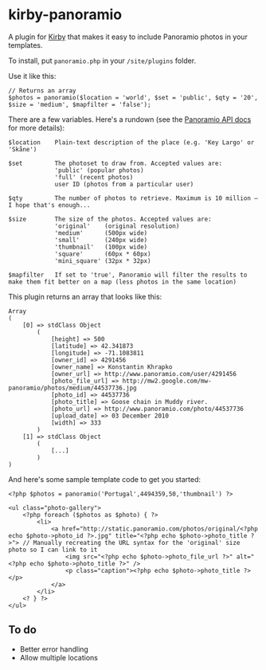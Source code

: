 kirby-panoramio
===============

A plugin for [Kirby](http://getkirby.com/) that makes it easy to include Panoramio photos in your templates.

To install, put `panoramio.php` in your `/site/plugins` folder.

Use it like this:

	// Returns an array
    $photos = panoramio($location = 'world', $set = 'public', $qty = '20', $size = 'medium', $mapfilter = 'false');

There are a few variables. Here's a rundown (see the [Panoramio API docs](http://www.panoramio.com/api/data/api.html) for more details):

    $location    Plain-text description of the place (e.g. 'Key Largo' or 'Skåne')

    $set         The photoset to draw from. Accepted values are:
                 'public' (popular photos)
                 'full' (recent photos)
                 user ID (photos from a particular user)

    $qty         The number of photos to retrieve. Maximum is 10 million — I hope that's enough...

    $size        The size of the photos. Accepted values are:
			 	 'original'    (original resolution)
				 'medium'      (500px wide)
				 'small'       (240px wide)
				 'thumbnail'   (100px wide)
				 'square'      (60px * 60px)
				 'mini_square' (32px * 32px)

	$mapfilter   If set to 'true', Panoramio will filter the results to make them fit better on a map (less photos in the same location)

This plugin returns an array that looks like this:

    Array
    (
        [0] => stdClass Object
            (
                [height] => 500
                [latitude] => 42.341873
                [longitude] => -71.1083811
                [owner_id] => 4291456
                [owner_name] => Konstantin Khrapko
                [owner_url] => http://www.panoramio.com/user/4291456
                [photo_file_url] => http://mw2.google.com/mw-panoramio/photos/medium/44537736.jpg
                [photo_id] => 44537736
                [photo_title] => Goose chain in Muddy river. 
                [photo_url] => http://www.panoramio.com/photo/44537736
                [upload_date] => 03 December 2010
                [width] => 333
            )
        [1] => stdClass Object
            (
            	[...]
            )
    )

And here's some sample template code to get you started:

	<?php $photos = panoramio('Portugal',4494359,50,'thumbnail') ?>

	<ul class="photo-gallery">
		<?php foreach ($photos as $photo) { ?>
			<li>
				<a href="http://static.panoramio.com/photos/original/<?php echo $photo->photo_id ?>.jpg" title="<?php echo $photo->photo_title ?>"> // Manually recreating the URL syntax for the 'original' size photo so I can link to it
					<img src="<?php echo $photo->photo_file_url ?>" alt="<?php echo $photo->photo_title ?>" />
					<p class="caption"><?php echo $photo->photo_title ?></p>
				</a>
			</li>
		<? } ?>
	</ul>

## To do

- Better error handling
- Allow multiple locations
